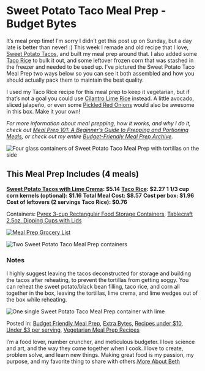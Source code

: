 # Sweet Potato Taco Meal Prep - Budget Bytes

It’s meal prep time! I’m sorry I didn’t get this post up on Sunday, but a day late is better than never! :) This week I remade and old recipe that I love, [Sweet Potato Tacos](https://www.budgetbytes.com/sweet-potato-tacos-with-lime-crema/), and built my meal prep around that. I also added some [Taco Rice](https://www.budgetbytes.com/easy-taco-rice/) to bulk it out, and some leftover frozen corn that was stashed in the freezer and needed to be used up. I’ve pictured the Sweet Potato Taco Meal Prep two ways below so you can see it both assembled and how you should actually pack them to maintain the best quality.

I used my Taco Rice recipe for this meal prep to keep it vegetarian, but if that’s not a goal you could use [Cilantro Lime Rice](https://www.budgetbytes.com/cilantro-lime-rice/) instead. A little avocado, sliced jalapeño, or even some [Pickled Red Onions](https://www.budgetbytes.com/pickled-red-onions/) would also be awesome in this box. Make it your own!

_For more information about meal prepping, how it works, and why I do it, check out [Meal Prep 101: A Beginner’s Guide to Prepping and Portioning Meals](https://www.budgetbytes.com/meal-prep-101-a-beginners-guide/), or check out my entire [Budget-Friendly Meal Prep Archive](https://www.budgetbytes.com/category/extra-bytes/budget-friendly-meal-prep/)._

![Four glass containers of Sweet Potato Taco Meal Prep with tortillas on the side](https://www.budgetbytes.com/wp-content/uploads/2018/02/Sweet-Potato-Taco-Meal-Prep-V1.jpg "This simple Sweet Potato Taco Meal Prep box is easy, vegetarian, and a full flavored make ahead lunch. BudgetBytes.com")

## This Meal Prep Includes (4 meals)

**[Sweet Potato Tacos with Lime Crema](https://www.budgetbytes.com/sweet-potato-tacos-with-lime-crema/): $5.14**
**[Taco Rice](https://www.budgetbytes.com/easy-taco-rice/): $2.27**
**1 1/3 cup corn kernels (optional): $1.16**
**Total Meal Cost: $8.57**
**Cost per box: $1.96**
**Cost of leftovers (2 servings Taco Rice): $0.76**

Containers: [Pyrex 3-cup Rectangular Food Storage Containers](http://a.co/jhAYNwc), [Tablecraft 2.5oz. Dipping Cups with Lids](http://a.co/48UU0uO)  

[![Meal Prep Grocery List](https://www.budgetbytes.com/wp-content/uploads/2018/02/Meal-Prep-Grocery-List.png)](https://www.budgetbytes.com/wp-content/uploads/2018/02/Meal-Plan-Grocery-List-Sweet-Potato-Taco-Meal-Prep.pdf)

![Two Sweet Potato Taco Meal Prep containers](https://www.budgetbytes.com/wp-content/uploads/2018/02/Sweet-Potato-Taco-Meal-Prep-H1.jpg)

### Notes

I highly suggest leaving the tacos deconstructed for storage and building the tacos after reheating, to prevent the tortillas from getting soggy. You can reheat the sweet potato/black bean filling, taco rice, and corn all together in the box, leaving the tortillas, lime crema, and lime wedges out of the box while reheating.

![One single Sweet Potato Taco Meal Prep container with lime](https://www.budgetbytes.com/wp-content/uploads/2018/02/Sweet-Potato-Taco-Meal-Prep-H2.jpg "This simple Sweet Potato Taco Meal Prep box is easy, vegetarian, and a full flavored make ahead lunch. BudgetBytes.com")

Posted in: [Budget Friendly Meal Prep](https://www.budgetbytes.com/category/extra-bytes/budget-friendly-meal-prep/), [Extra Bytes](https://www.budgetbytes.com/category/extra-bytes/), [Recipes under $10](https://www.budgetbytes.com/category/recipes/cost-per-recipe/recipes-under-10/), [Under $3 per serving](https://www.budgetbytes.com/category/recipes/cost-per-serving/under-3-per-serving/), [Vegetarian Meal Prep Recipes](https://www.budgetbytes.com/category/extra-bytes/budget-friendly-meal-prep/vegetarian-meal-prep/)

I’m a food lover, number cruncher, and meticulous budgeter. I love science and art, and the way they come together when I cook. I love to create, problem solve, and learn new things. Making great food is my passion, my purpose, and my favorite thing to share with others.[More About Beth](https://www.budgetbytes.com/author/beth/)
